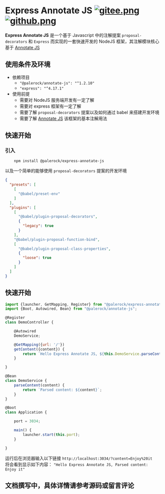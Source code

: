 # Express Annotate JS [![gitee.png](https://palerock.cn/api-provider/files/view?identity=L2FydGljbGUvaW1hZ2UvMjAyMDA2MjkxNTQyMTMwNzVXcWZyU2dTbC5wbmc=&w=15)](https://gitee.com/HGJing/annotate-express-js) [![github.png](https://palerock.cn/api-provider/files/view?identity=L2FydGljbGUvaW1hZ2UvMjAyMDA2MjkxNjU3NDkzMDkybWNLRXhHMi5wbmc=&w=15)](https://github.com/canguser/annotate-express-js)

**Express Annotate JS** 是一个基于 Javascript 中的注解提案 `proposal-decorators` 和 `Express` 而实现的一套快速开发的 NodeJS 框架，其注解模块核心基于 [Annotate JS](https://github.com/canguser/annotate-js)  
## 使用条件及环境  
- 依赖项目
    - `"@palerock/annotate-js": "^1.2.10"`
    - `"express": "^4.17.1"`
- 使用前提
    - 需要对 NodeJS 服务端开发有一定了解
    - 需要对 express 框架有一定了解
    - 需要了解 `proposal-decorators` 提案以及如何通过 babel 来搭建开发环境
    - 需要了解 [Annotate JS](https://github.com/canguser/annotate-js) 该框架的基本注解用法
## 快速开始
### 引入
```shell script
    npm install @palerock/express-annotate-js
```
以及一个简单的能够使用 `proposal-decorators` 提案的开发环境
```json
{
  "presets": [
    [
      "@babel/preset-env"
    ]
  ],
  "plugins": [
    [
      "@babel/plugin-proposal-decorators",
      {
        "legacy": true
      }
    ],
    "@babel/plugin-proposal-function-bind",
    [
      "@babel/plugin-proposal-class-properties",
      {
        "loose": true
      }
    ]
  ]
}
```
## 快速开始
```javascript
import {launcher, GetMapping, Register} from "@palerock/express-annotate-js";
import {Boot, Autowired, Bean} from "@palerock/annotate-js"; 

@Register
class DemoController {

    @Autowired
    DemoService;

    @GetMapping({url: '/'})
    getContent({content}) {
        return `Hello Express Annotate JS, ${this.DemoService.parseContent(content)}`;
    }

}

@Bean
class DemoService {
    parseContent(content) {
        return `Parsed content: ${content}`;
    }
}

@Boot
class Application {

    port = 3034;

    main() {
        launcher.start(this.port);
    }

}
```
运行后在浏览器输入以下链接 `http://localhost:3034/?content=Enjoy%20it`  
将会看到显示如下内容： `"Hello Express Annotate JS, Parsed content: Enjoy it"`  
## 文档撰写中，具体详情请参考源码或留言评论